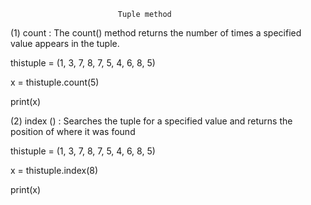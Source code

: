                             Tuple method 

(1) count : The count() method returns the number of times a specified value appears in the tuple.

thistuple = (1, 3, 7, 8, 7, 5, 4, 6, 8, 5)

x = thistuple.count(5)

print(x)

(2) index () : Searches the tuple for a specified value and returns the position of where it was found

thistuple = (1, 3, 7, 8, 7, 5, 4, 6, 8, 5)

x = thistuple.index(8)

print(x)

